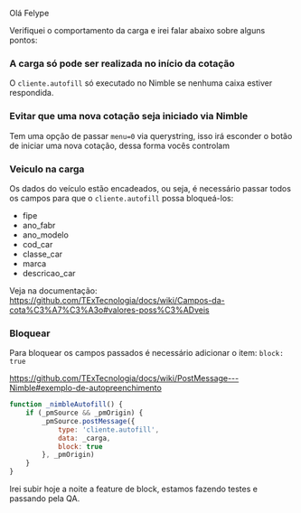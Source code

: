 Olá Felype

Verifiquei o comportamento da carga e irei falar abaixo sobre alguns pontos:


### A carga só pode ser realizada no início da cotação

O `cliente.autofill` só executado no Nimble se nenhuma caixa estiver respondida.


### Evitar que uma nova cotação seja iniciado via Nimble

Tem uma opção de passar `menu=0` via querystring, isso irá esconder o botão de iniciar uma nova cotação, dessa forma vocês controlam


### Veiculo na carga

Os dados do veículo estão encadeados, ou seja, é necessário passar todos os campos para que o `cliente.autofill` possa bloqueá-los:

 - fipe
 - ano_fabr
 - ano_modelo
 - cod_car
 - classe_car
 - marca
 - descricao_car

Veja na documentação: https://github.com/TExTecnologia/docs/wiki/Campos-da-cota%C3%A7%C3%A3o#valores-poss%C3%ADveis


### Bloquear

Para bloquear os campos passados é necessário adicionar o item: `block: true`

https://github.com/TExTecnologia/docs/wiki/PostMessage---Nimble#exemplo-de-autopreenchimento

```js
function _nimbleAutofill() {
	if (_pmSource && _pmOrigin) {
		_pmSource.postMessage({
			type: 'cliente.autofill',
			data: _carga,
			block: true
		}, _pmOrigin)
	}
}
```

Irei subir hoje a noite a feature de block, estamos fazendo testes e passando pela QA.

